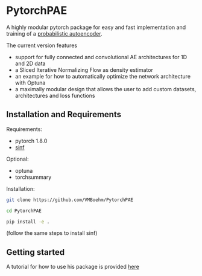 # PytorchPAE
A highly modular pytorch package for easy and fast implementation and training of a [probabilistic autoencoder](https://github.com/VMBoehm/PAE).

The current version features 
- support for fully connected and convolutional AE architectures for 1D and 2D data
- a Sliced Iterative Normalizing Flow as density estimator
- an example for how to automatically optimize the network architecture with Optuna 
- a maximally modular design that allows the user to add custom datasets, architectures and loss functions



## Installation and Requirements

Requirements: 
- pytorch 1.8.0
- [sinf](https://github.com/biweidai/SINF)

Optional:
- optuna 
- torchsummary

Installation:
```sh
git clone https://github.com/VMBoehm/PytorchPAE
```
```sh
cd PytorchPAE
```
```sh
pip install -e . 
```
(follow the same steps to install sinf)


## Getting started

A tutorial for how to use his package is provided [here](https://github.com/VMBoehm/PytorchPAE/blob/main/notebooks/Tutorial.ipynb)


